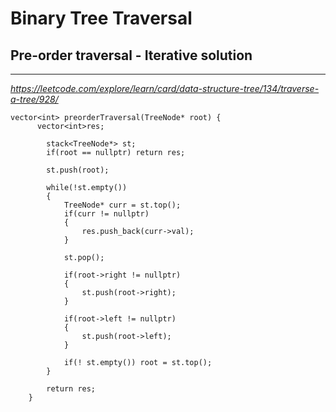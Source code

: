 # Binary Tree Traversal

## Pre-order traversal - Iterative solution
------------------------

_https://leetcode.com/explore/learn/card/data-structure-tree/134/traverse-a-tree/928/_

```
vector<int> preorderTraversal(TreeNode* root) {
      vector<int>res;
        
        stack<TreeNode*> st;
        if(root == nullptr) return res;
        
        st.push(root);
        
        while(!st.empty())
        {
            TreeNode* curr = st.top();
            if(curr != nullptr)
            {
                res.push_back(curr->val);
            }
            
            st.pop();
            
            if(root->right != nullptr)
            {
                st.push(root->right);
            }
            
            if(root->left != nullptr)
            {
                st.push(root->left);
            }
            
            if(! st.empty()) root = st.top();
        }
        
        return res;
    }
```
